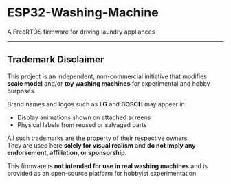 # ESP32-Washing-Machine
A FreeRTOS firmware for driving laundry appliances


---

## Trademark Disclaimer

This project is an independent, non-commercial initiative that modifies **scale model** and/or **toy washing machines** for experimental and hobby purposes.

Brand names and logos such as **LG** and **BOSCH** may appear in:
- Display animations shown on attached screens
- Physical labels from reused or salvaged parts

All such trademarks are the property of their respective owners.  
They are used here **solely for visual realism** and **do not imply any endorsement, affiliation, or sponsorship**.

This firmware is **not intended for use in real washing machines** and is provided as an open-source platform for hobbyist experimentation.
